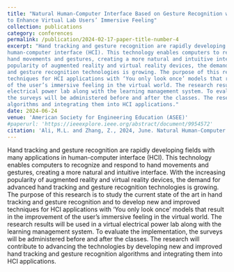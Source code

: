 ```yaml
---
title: "Natural Human-Computer Interface Based on Gesture Recognition with YOLO
to Enhance Virtual Lab Users’ Immersive Feeling"
collection: publications
category: conferences
permalink: /publication/2024-02-17-paper-title-number-4
excerpt: "Hand tracking and gesture recognition are rapidly developing fields with many applications in
human-computer interface (HCI). This technology enables computers to recognize and respond to
hand movements and gestures, creating a more natural and intuitive interface. With the increasing
popularity of augmented reality and virtual reality devices, the demand for advanced hand tracking
and gesture recognition technologies is growing. The purpose of this research is to study the current state of the art in hand tracking and gesture recognition and to develop new and improved
techniques for HCI applications with ‘You only look once’ models that result in the improvement
of the user’s immersive feeling in the virtual world. The research results will be used in a virtual
electrical power lab along with the learning management system. To evaluate the implementation,
the surveys will be administered before and after the classes. The research will contribute to advancing the technologies by developing new and improved hand tracking and gesture recognition
algorithms and integrating them into HCI applications."
date: 2024-06-24
venue: 'American Society for Engineering Education (ASEE)'
#paperurl: 'https://ieeexplore.ieee.org/abstract/document/9954572'
citation: 'Ali, M.L. and Zhang, Z., 2024, June. Natural Human-Computer Interface Based on Gesture Recognition with YOLO to Enhance Virtual Lab Users’ Immersive Feeling. In Proceedings of the 2024 ASEE Annual Conference & Exposition, Portland, OR, USA (pp. 23-26).'
---
```


Hand tracking and gesture recognition are rapidly developing fields with many applications in
human-computer interface (HCI). This technology enables computers to recognize and respond to
hand movements and gestures, creating a more natural and intuitive interface. With the increasing
popularity of augmented reality and virtual reality devices, the demand for advanced hand tracking
and gesture recognition technologies is growing. The purpose of this research is to study the current state of the art in hand tracking and gesture recognition and to develop new and improved
techniques for HCI applications with ‘You only look once’ models that result in the improvement
of the user’s immersive feeling in the virtual world. The research results will be used in a virtual
electrical power lab along with the learning management system. To evaluate the implementation,
the surveys will be administered before and after the classes. The research will contribute to advancing the technologies by developing new and improved hand tracking and gesture recognition
algorithms and integrating them into HCI applications.

<!-- ![Gesture Detection Architecture](ThreeStepProcess.png)
*Figure 1: System architecture for YOLO-based gesture recognition.* -->